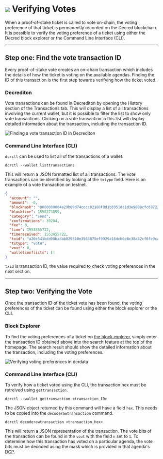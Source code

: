 # <img class="dcr-icon" src="/img/dcr-icons/TicketVoted.svg" /> Verifying Votes

When a proof-of-stake ticket is called to vote on-chain, the voting preference of that ticket is permanently recorded on the Decred blockchain.
It is possible to verify the voting preference of a ticket using either the Decred block explorer or the Command Line Interface (CLI).

---

## Step one: Find the vote transaction ID

Every proof-of-stake vote creates an on-chain transaction which includes the details of how the ticket is voting on the available agendas.
Finding the ID of this transaction is the first step towards verifying how the ticket voted.

### Decrediton

Vote transactions can be found in Decrediton by opening the History section of the Transactions tab.
This will display a list of all transactions involving the current wallet, but it is possible to filter the list  to show only vote transactions.
Clicking on a vote transaction in this list will display detailed information about the transaction, including the transaction ID.

![Finding a vote transaction ID in Decrediton](/img/verifying-votes/decrediton-vote-transaction-id.png)

### Command Line Interface (CLI)

`dcrctl` can be used to list all of the transactions of a wallet:

```no-highlight
dcrctl --wallet listtransactions
```

This will return a JSON formatted list of all transactions.
The vote transactions can be identified by looking at the `txtype` field.
Here is an example of a vote transaction on testnet.

```json
{
  "account": "",
  "amount": -0,
  "blockhash": "0000000004e29b89d74cccc02188f9d1b5951da1d3e9808cfc69722820bac0d9",
  "blocktime": 1550273859,
  "category": "send",
  "confirmations": 30204,
  "fee": 0,
  "time": 1553855722,
  "timereceived": 1553855722,
  "txid": "a20e541bdd08badab829510e3563875ef9929a16dcb0e8c38a32cf0fe9cadbcd",
  "txtype": "vote",
  "vout": 0,
  "walletconflicts": []
}
```

`txid` is transaction ID, the value required to check voting preferences in the next section.

---

## Step two: Verifying the Vote

Once the transaction ID of the ticket vote has been found, the voting preferences of the ticket can be found using either the block explorer or the CLI.

### Block Explorer

To find the voting preferences of a ticket on [the block explorer](https://dcrdata.decred.org), simply enter the transaction ID obtained above into the search feature at the top of the homepage.
The search result should show the detailed information about the transaction, including the voting preferences.

![Verifying voting preferences in dcrdata](/img/verifying-votes/dcrdata-voting-prefs.png)

### Command Line Interface (CLI)

To verify how a ticket voted using the CLI, the transaction hex must be retreived using `gettransaction`.

```no-highlight
dcrctl --wallet gettransaction <transaction_ID>
```

The JSON object returned by this command will have a field `hex`. This needs to be copied into the `decoderawtransaction` command.

```no-highlight
dcrctl decoderawtransaction <transaction_hex>
```

This will return a JSON representation of the transaction.
The vote bits of the transaction can be found in the `vout` with the field `n` set to `1`.
To determine how this transaction has voted on a particular agenda, the vote bits must be decoded using the mask which is provided in that agenda's [DCP](https://github.com/decred/dcps).
